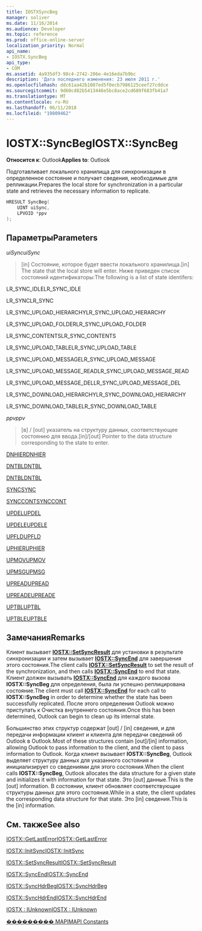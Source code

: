```yaml
---
title: IOSTXSyncBeg
manager: soliver
ms.date: 11/16/2014
ms.audience: Developer
ms.topic: reference
ms.prod: office-online-server
localization_priority: Normal
api_name:
- IOSTX.SyncBeg
api_type:
- COM
ms.assetid: 4a935df3-98c4-2742-206e-4e16eda7b9bc
description: 'Дата последнего изменения: 23 июля 2011 г.'
ms.openlocfilehash: ddc61aa42b1087ed5f0ecb7986125ceef27cddce
ms.sourcegitcommit: 9d60cd82b5413446e5bc8ace2cd689f683fb41a7
ms.translationtype: MT
ms.contentlocale: ru-RU
ms.lasthandoff: 06/11/2018
ms.locfileid: "19809462"
---
```

# <a name="iostxsyncbeg"></a><span data-ttu-id="3941d-103">IOSTX::SyncBeg</span><span class="sxs-lookup"><span data-stu-id="3941d-103">IOSTX::SyncBeg</span></span>

  
  
<span data-ttu-id="3941d-104">**Относится к**: Outlook</span><span class="sxs-lookup"><span data-stu-id="3941d-104">**Applies to**: Outlook</span></span> 
  
<span data-ttu-id="3941d-105">Подготавливает локального хранилища для синхронизации в определенное состояние и получает сведения, необходимые для репликации.</span><span class="sxs-lookup"><span data-stu-id="3941d-105">Prepares the local store for synchronization in a particular state and retrieves the necessary information to replicate.</span></span>
  
```cpp
HRESULT SyncBeg( 
    UINT uiSync, 
    LPVOID *ppv 
);
```

## <a name="parameters"></a><span data-ttu-id="3941d-106">Параметры</span><span class="sxs-lookup"><span data-stu-id="3941d-106">Parameters</span></span>

 <span data-ttu-id="3941d-107">_uiSync_</span><span class="sxs-lookup"><span data-stu-id="3941d-107">_uiSync_</span></span>
  
>  <span data-ttu-id="3941d-108">[in] Состояние, которое будет ввести локального хранилища.</span><span class="sxs-lookup"><span data-stu-id="3941d-108">[in] The state that the local store will enter.</span></span> <span data-ttu-id="3941d-109">Ниже приведен список состояний идентификаторы:</span><span class="sxs-lookup"><span data-stu-id="3941d-109">The following is a list of state identifers:</span></span> 
    
<span data-ttu-id="3941d-110">LR_SYNC_IDLE</span><span class="sxs-lookup"><span data-stu-id="3941d-110">LR_SYNC_IDLE</span></span>
  
> 
    
<span data-ttu-id="3941d-111">LR_SYNC</span><span class="sxs-lookup"><span data-stu-id="3941d-111">LR_SYNC</span></span>
  
> 
    
<span data-ttu-id="3941d-112">LR_SYNC_UPLOAD_HIERARCHY</span><span class="sxs-lookup"><span data-stu-id="3941d-112">LR_SYNC_UPLOAD_HIERARCHY</span></span>
  
> 
    
<span data-ttu-id="3941d-113">LR_SYNC_UPLOAD_FOLDER</span><span class="sxs-lookup"><span data-stu-id="3941d-113">LR_SYNC_UPLOAD_FOLDER</span></span>
  
> 
    
<span data-ttu-id="3941d-114">LR_SYNC_CONTENTS</span><span class="sxs-lookup"><span data-stu-id="3941d-114">LR_SYNC_CONTENTS</span></span>
  
> 
    
<span data-ttu-id="3941d-115">LR_SYNC_UPLOAD_TABLE</span><span class="sxs-lookup"><span data-stu-id="3941d-115">LR_SYNC_UPLOAD_TABLE</span></span>
  
> 
    
<span data-ttu-id="3941d-116">LR_SYNC_UPLOAD_MESSAGE</span><span class="sxs-lookup"><span data-stu-id="3941d-116">LR_SYNC_UPLOAD_MESSAGE</span></span>
  
> 
    
<span data-ttu-id="3941d-117">LR_SYNC_UPLOAD_MESSAGE_READ</span><span class="sxs-lookup"><span data-stu-id="3941d-117">LR_SYNC_UPLOAD_MESSAGE_READ</span></span>
  
> 
    
<span data-ttu-id="3941d-118">LR_SYNC_UPLOAD_MESSAGE_DEL</span><span class="sxs-lookup"><span data-stu-id="3941d-118">LR_SYNC_UPLOAD_MESSAGE_DEL</span></span>
  
> 
    
<span data-ttu-id="3941d-119">LR_SYNC_DOWNLOAD_HIERARCHY</span><span class="sxs-lookup"><span data-stu-id="3941d-119">LR_SYNC_DOWNLOAD_HIERARCHY</span></span>
  
> 
    
<span data-ttu-id="3941d-120">LR_SYNC_DOWNLOAD_TABLE</span><span class="sxs-lookup"><span data-stu-id="3941d-120">LR_SYNC_DOWNLOAD_TABLE</span></span>
  
> 
    
 <span data-ttu-id="3941d-121">_ppv_</span><span class="sxs-lookup"><span data-stu-id="3941d-121">_ppv_</span></span>
  
>  <span data-ttu-id="3941d-122">[в] / [out] указатель на структуру данных, соответствующее состоянию для ввода.</span><span class="sxs-lookup"><span data-stu-id="3941d-122">[in]/[out] Pointer to the data structure corresponding to the state to enter.</span></span> 
    
[<span data-ttu-id="3941d-123">DNHIER</span><span class="sxs-lookup"><span data-stu-id="3941d-123">DNHIER</span></span>](dnhier.md)
  
> 
    
[<span data-ttu-id="3941d-124">DNTBL</span><span class="sxs-lookup"><span data-stu-id="3941d-124">DNTBL</span></span>](dntbl.md)
  
> 
    
[<span data-ttu-id="3941d-125">DNTBL</span><span class="sxs-lookup"><span data-stu-id="3941d-125">DNTBL</span></span>](dntbl.md)
  
> 
    
[<span data-ttu-id="3941d-126">SYNC</span><span class="sxs-lookup"><span data-stu-id="3941d-126">SYNC</span></span>](sync.md)
  
> 
    
[<span data-ttu-id="3941d-127">SYNCCONT</span><span class="sxs-lookup"><span data-stu-id="3941d-127">SYNCCONT</span></span>](synccont.md)
  
> 
    
[<span data-ttu-id="3941d-128">UPDEL</span><span class="sxs-lookup"><span data-stu-id="3941d-128">UPDEL</span></span>](updel.md)
  
> 
    
[<span data-ttu-id="3941d-129">UPDELE</span><span class="sxs-lookup"><span data-stu-id="3941d-129">UPDELE</span></span>](updele.md)
  
> 
    
[<span data-ttu-id="3941d-130">UPFLD</span><span class="sxs-lookup"><span data-stu-id="3941d-130">UPFLD</span></span>](upfld.md)
  
> 
    
[<span data-ttu-id="3941d-131">UPHIER</span><span class="sxs-lookup"><span data-stu-id="3941d-131">UPHIER</span></span>](uphier.md)
  
> 
    
[<span data-ttu-id="3941d-132">UPMOV</span><span class="sxs-lookup"><span data-stu-id="3941d-132">UPMOV</span></span>](upmov.md)
  
> 
    
[<span data-ttu-id="3941d-133">UPMSG</span><span class="sxs-lookup"><span data-stu-id="3941d-133">UPMSG</span></span>](upmsg.md)
  
> 
    
[<span data-ttu-id="3941d-134">UPREAD</span><span class="sxs-lookup"><span data-stu-id="3941d-134">UPREAD</span></span>](upread.md)
  
> 
    
[<span data-ttu-id="3941d-135">UPREADE</span><span class="sxs-lookup"><span data-stu-id="3941d-135">UPREADE</span></span>](upreade.md)
  
> 
    
[<span data-ttu-id="3941d-136">UPTBL</span><span class="sxs-lookup"><span data-stu-id="3941d-136">UPTBL</span></span>](uptbl.md)
  
> 
    
[<span data-ttu-id="3941d-137">UPTBLE</span><span class="sxs-lookup"><span data-stu-id="3941d-137">UPTBLE</span></span>](uptble.md)
  
> 
    
## <a name="remarks"></a><span data-ttu-id="3941d-138">Замечания</span><span class="sxs-lookup"><span data-stu-id="3941d-138">Remarks</span></span>

<span data-ttu-id="3941d-139">Клиент вызывает **[IOSTX::SetSyncResult](iostx-setsyncresult.md)** для установки в результате синхронизации и затем вызывает **[IOSTX::SyncEnd](iostx-syncend.md)** для завершения этого состояния.</span><span class="sxs-lookup"><span data-stu-id="3941d-139">The client calls **[IOSTX::SetSyncResult](iostx-setsyncresult.md)** to set the result of the synchronization, and then calls **[IOSTX::SyncEnd](iostx-syncend.md)** to end that state.</span></span> <span data-ttu-id="3941d-140">Клиент должен вызывать **[IOSTX::SyncEnd](iostx-syncend.md)** для каждого вызова **IOSTX::SyncBeg** для определения, была ли успешно реплицирована состояние.</span><span class="sxs-lookup"><span data-stu-id="3941d-140">The client must call **[IOSTX::SyncEnd](iostx-syncend.md)** for each call to **IOSTX::SyncBeg** in order to determine whether the state has been successfully replicated.</span></span> <span data-ttu-id="3941d-141">После этого определения Outlook можно приступать к Очистка внутреннего состояния.</span><span class="sxs-lookup"><span data-stu-id="3941d-141">Once this has been determined, Outlook can begin to clean up its internal state.</span></span> 
  
<span data-ttu-id="3941d-142">Большинство этих структур содержат [out] / [in] сведения, и для передачи информации клиент и клиента для передачи сведений об Outlook в Outlook.</span><span class="sxs-lookup"><span data-stu-id="3941d-142">Most of these structures contain [out]/[in] information, allowing Outlook to pass information to the client, and the client to pass information to Outlook.</span></span> <span data-ttu-id="3941d-143">Когда клиент вызывает **IOSTX::SyncBeg**, Outlook выделяет структуру данных для указанного состояния и инициализирует со сведениями для этого состояния.</span><span class="sxs-lookup"><span data-stu-id="3941d-143">When the client calls **IOSTX::SyncBeg**, Outlook allocates the data structure for a given state and initializes it with information for that state.</span></span> <span data-ttu-id="3941d-144">Это [out] данные.</span><span class="sxs-lookup"><span data-stu-id="3941d-144">This is the [out] information.</span></span> <span data-ttu-id="3941d-145">В состоянии, клиент обновляет соответствующие структуры данных для этого состояния.</span><span class="sxs-lookup"><span data-stu-id="3941d-145">While in a state, the client updates the corresponding data structure for that state.</span></span> <span data-ttu-id="3941d-146">Это [in] сведения.</span><span class="sxs-lookup"><span data-stu-id="3941d-146">This is the [in] information.</span></span> 
  
## <a name="see-also"></a><span data-ttu-id="3941d-147">См. также</span><span class="sxs-lookup"><span data-stu-id="3941d-147">See also</span></span>



[<span data-ttu-id="3941d-148">IOSTX::GetLastError</span><span class="sxs-lookup"><span data-stu-id="3941d-148">IOSTX::GetLastError</span></span>](iostx-getlasterror.md)
  
[<span data-ttu-id="3941d-149">IOSTX::InitSync</span><span class="sxs-lookup"><span data-stu-id="3941d-149">IOSTX::InitSync</span></span>](iostx-initsync.md)
  
[<span data-ttu-id="3941d-150">IOSTX::SetSyncResult</span><span class="sxs-lookup"><span data-stu-id="3941d-150">IOSTX::SetSyncResult</span></span>](iostx-setsyncresult.md)
  
[<span data-ttu-id="3941d-151">IOSTX::SyncEnd</span><span class="sxs-lookup"><span data-stu-id="3941d-151">IOSTX::SyncEnd</span></span>](iostx-syncend.md)
  
[<span data-ttu-id="3941d-152">IOSTX::SyncHdrBeg</span><span class="sxs-lookup"><span data-stu-id="3941d-152">IOSTX::SyncHdrBeg</span></span>](iostx-synchdrbeg.md)
  
[<span data-ttu-id="3941d-153">IOSTX::SyncHdrEnd</span><span class="sxs-lookup"><span data-stu-id="3941d-153">IOSTX::SyncHdrEnd</span></span>](iostx-synchdrend.md)
  
[<span data-ttu-id="3941d-154">IOSTX : IUnknown</span><span class="sxs-lookup"><span data-stu-id="3941d-154">IOSTX : IUnknown</span></span>](iostxiunknown.md)


[<span data-ttu-id="3941d-155">��������� MAPI</span><span class="sxs-lookup"><span data-stu-id="3941d-155">MAPI Constants</span></span>](mapi-constants.md)


